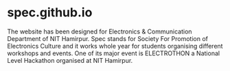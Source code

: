 # spec.github.io
The website has been designed for Electronics & Communication Department of NIT Hamirpur. 
Spec stands for Society For Promotion of Electronics Culture and it works whole year for students organising different workshops and events.
One of its major event is ELECTROTHON a National Level Hackathon organised at NIT Hamirpur.


